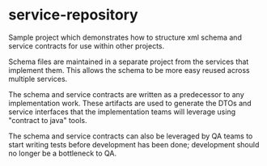 service-repository
===========

Sample project which demonstrates how to structure xml schema and service contracts for use within other projects. 

Schema files are maintained in a separate project from the services that implement them. This allows the schema to be more easy reused across multiple services.

The schema and service contracts are written as a predecessor to any implementation work. These artifacts are used to generate the DTOs and service interfaces that the implementation teams will leverage using "contract to java" tools. 

The schema and service contracts can also be leveraged by QA teams to start writing tests before development has been done; development should no longer be a bottleneck to QA. 
